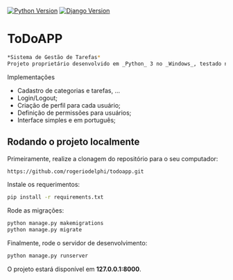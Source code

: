 [![Python Version](https://img.shields.io/badge/python-3.7.5-brightgreen.svg)](https://python.org)
[![Django Version](https://img.shields.io/badge/django-2.2.10-brightgreen.svg)](https://djangoproject.com)

# ToDoAPP
```bash
*Sistema de Gestão de Tarefas*  
Projeto proprietário desenvolvido em _Python_ 3 no _Windows_, testado no GNU/_Linux_ e _Windows_.  
```
Implementações
* Cadastro de categorias e tarefas, ...
* Login/Logout;
* Criação de perfil para cada usuário;
* Definição de permissões para usuários;
* Interface simples e em português;


## Rodando o projeto localmente

Primeiramente, realize a clonagem do repositório para o seu computador:

```bash
https://github.com/rogeriodelphi/todoapp.git
```

Instale os requerimentos:

```bash
pip install -r requirements.txt
```

Rode as migrações:

```bash
python manage.py makemigrations
python manage.py migrate
```

Finalmente, rode o servidor de desenvolvimento:

```bash
python manage.py runserver
```

O projeto estará disponível em **127.0.0.1:8000**.